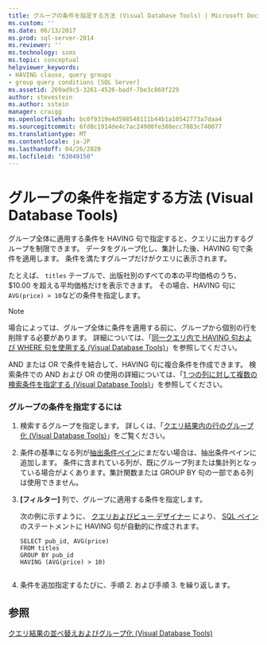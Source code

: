 ```yaml
---
title: グループの条件を指定する方法 (Visual Database Tools) | Microsoft Docs
ms.custom: ''
ms.date: 06/13/2017
ms.prod: sql-server-2014
ms.reviewer: ''
ms.technology: ssms
ms.topic: conceptual
helpviewer_keywords:
- HAVING clause, query groups
- group query conditions [SQL Server]
ms.assetid: 269ad9c5-3261-4526-badf-7be3c869f229
author: stevestein
ms.author: sstein
manager: craigg
ms.openlocfilehash: bc0f9319e4d598548111b44b1a10542773a7daa4
ms.sourcegitcommit: 6fd8c1914de4c7ac24900fe388ecc7883c740077
ms.translationtype: MT
ms.contentlocale: ja-JP
ms.lasthandoff: 04/26/2020
ms.locfileid: "63049150"
---
```

# <a name="specify-conditions-for-groups-visual-database-tools"></a>グループの条件を指定する方法 (Visual Database Tools)
  グループ全体に適用する条件を HAVING 句で指定すると、クエリに出力するグループを制限できます。 データをグループ化し、集計した後、HAVING 句で条件を適用します。 条件を満たすグループだけがクエリに表示されます。  
  
 たとえば、 `titles` テーブルで、出版社別のすべての本の平均価格のうち、$10.00 を超える平均価格だけを表示できます。 その場合、HAVING 句に `AVG(price) > 10`などの条件を指定します。  
  
> [!NOTE]  
>  場合によっては、グループ全体に条件を適用する前に、グループから個別の行を削除する必要があります。 詳細については、「[同一クエリ内で HAVING 句および WHERE 句を使用する (Visual Database Tools)](visual-database-tools.md)」を参照してください。  
  
 AND または OR で条件を結合して、HAVING 句に複合条件を作成できます。 検索条件での AND および OR の使用の詳細については、「[1 つの列に対して複数の検索条件を指定する (Visual Database Tools)](specify-multiple-search-conditions-for-one-column-visual-database-tools.md)」を参照してください。  
  
### <a name="to-specify-a-condition-for-a-group"></a>グループの条件を指定するには  
  
1.  検索するグループを指定します。 詳しくは、「[クエリ結果内の行のグループ化 (Visual Database Tools)](group-rows-in-query-results-visual-database-tools.md)」をご覧ください。  
  
2.  条件の基準になる列が[抽出条件ペイン](criteria-pane-visual-database-tools.md)にまだない場合は、抽出条件ペインに追加します。 条件に含まれている列が、既にグループ列または集計列となっている場合がよくあります。集計関数または GROUP BY 句の一部である列は使用できません。  
  
3.  **[フィルター]** 列で、グループに適用する条件を指定します。  
  
     次の例に示すように、 [クエリおよびビュー デザイナー](query-and-view-designer-tools-visual-database-tools.md) により、 [SQL ペイン](sql-pane-visual-database-tools.md)のステートメントに HAVING 句が自動的に作成されます。  
  
    ```  
    SELECT pub_id, AVG(price)  
    FROM titles  
    GROUP BY pub_id  
    HAVING (AVG(price) > 10)  
  
    ```  
  
4.  条件を追加指定するたびに、手順 2. および手順 3. を繰り返します。  
  
## <a name="see-also"></a>参照  
 [クエリ結果の並べ替えおよびグループ化 (Visual Database Tools)](sort-and-group-query-results-visual-database-tools.md)  
  
  

